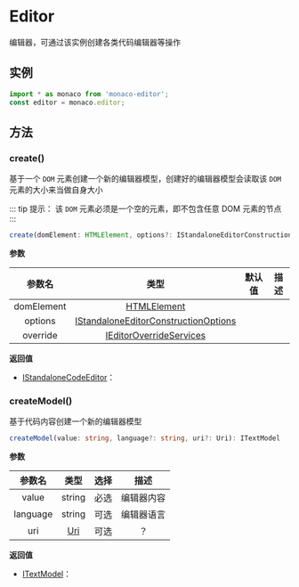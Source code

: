 # Editor

编辑器，可通过该实例创建各类代码编辑器等操作

## 实例
```ts
import * as monaco from 'monaco-editor';
const editor = monaco.editor;
```

## 方法

### create()

基于一个 `DOM` 元素创建一个新的编辑器模型，创建好的编辑器模型会读取该 `DOM` 元素的大小来当做自身大小

::: tip 提示：
该 `DOM` 元素必须是一个空的元素，即不包含任意 DOM 元素的节点
:::

```ts
create(domElement: HTMLElement, options?: IStandaloneEditorConstructionOptions, override?: IEditorOverrideServices): IStandaloneCodeEditor
```

**参数**

|参数名|类型|默认值|描述|
|:--:|:--:|:--:|:--:|
|domElement|[HTMLElement]()|||
|options|[IStandaloneEditorConstructionOptions]()|||
|override|[IEditorOverrideServices]()|||

**返回值**
- [IStandaloneCodeEditor]()：

### createModel()

基于代码内容创建一个新的编辑器模型

```ts
createModel(value: string, language?: string, uri?: Uri): ITextModel
```

**参数**

|参数名|类型|选择|描述|
|:--:|:--:|:--:|:--:|
|value|string|必选|编辑器内容|
|language|string|可选|编辑器语言|
|uri|[Uri]()|可选|？|

**返回值**
- [ITextModel]()：
